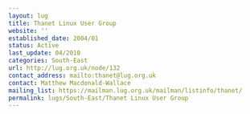 ```yaml
---
layout: lug
title: Thanet Linux User Group
website: ''
established_date: 2004/01
status: Active
last_update: 04/2010
categories: South-East
url: http://lug.org.uk/node/132
contact_address: mailto:thanet@lug.org.uk
contact: Matthew Macdonald-Wallace
mailing_list: https://mailman.lug.org.uk/mailman/listinfo/thanet/
permalink: lugs/South-East/Thanet Linux User Group
---
```


